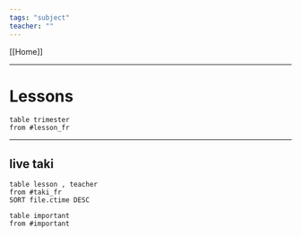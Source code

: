 ```yaml
---
tags: "subject"
teacher: ""
---
```

[[Home]]

---
# Lessons

```dataview
table trimester
from #lesson_fr
```
---
## live taki
```dataview
table lesson , teacher
from #taki_fr
SORT file.ctime DESC
```
```dataview
table important
from #important
```
